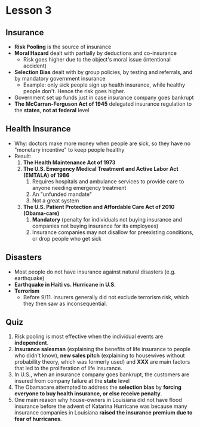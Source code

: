 # Lesson 3

## Insurance

* **Risk Pooling** is the source of insurance
* **Moral Hazard** dealt with partially by deductions and co-insurance
  * Risk goes higher due to the object's moral issue \(intentional accident\)
* **Selection Bias** dealt with by group policies, by testing and referrals, and by mandatory government insurance
  * Example: only sick people sign up health insurance, while healthy people don't. Hence the risk goes higher.
* Government set up funds just in case insurance company goes bankrupt
* **The McCarran-Ferguson Act of 1945** delegated insurance regulation to the **states**, **not at federal** level

## Health Insurance

* Why: doctors make more money when people are sick, so they have no "monetary incentive" to keep people healthy
* Result: 
  1. **The Health Maintenance Act of 1973**
  2. **The U.S. Emergency Medical Treatment and Active Labor Act \(EMTALA\) of 1986**
     1. Requires hospitals and ambulance services to provide care to anyone needing emergency treatment
     2. An "unfunded mandate"
     3. Not a great system
  3. **The U.S. Patient Protection and Affordable Care Act of 2010 \(Obama-care\)**
     1. **Mandatory** \(penalty for individuals not buying insurance and companies not buying insurance for its employees\)
     2. Insurance companies may not disallow for preexisting conditions, or drop people who get sick

## Disasters

* Most people do not have insurance against natural disasters \(e.g. earthquake\)
* **Earthquake in Haiti vs. Hurricane in U.S.**  
* **Terrorism**
  * Before 9/11. insurers generally did not exclude terrorism risk, which they then saw as inconsequential.

## Quiz

1. Risk pooling is most effective when the individual events are **independent**.
2. **Insurance salesman** \(explaining the benefits of life insurance to people who didn't know\), **new sales pitch** \(explaining to housewives without probability theory, which was formerly used\) and **XXX** are main factors that led to the proliferation of life insurance.
3. In U.S., when an insurance company goes bankrupt, the customers are insured from company failure at the **state** level
4. The Obamacare attempted to address the **selection bias** by **forcing everyone to buy health insurance, or else receive penalty**.
5. One main reason why house-owners in Louisiana did not have flood insurance before the advent of Katarina Hurricane was because many insurance companies in Louisiana **raised the insurance premium due to fear of hurricanes**.




